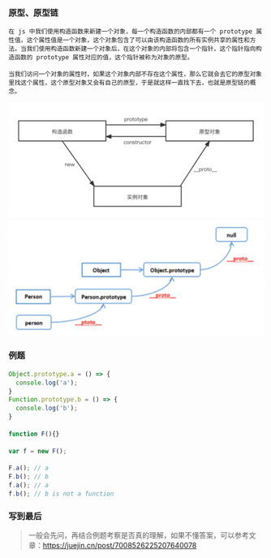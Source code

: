 ### 原型、原型链

    在 js 中我们使用构造函数来新建一个对象，每一个构造函数的内部都有一个 prototype 属性值，这个属性值是一个对象，这个对象包含了可以由该构造函数的所有实例共享的属性和方法。当我们使用构造函数新建一个对象后，在这个对象的内部将包含一个指针，这个指针指向构造函数的 prototype 属性对应的值，这个指针被称为对象的原型。

    当我们访问一个对象的属性时，如果这个对象内部不存在这个属性，那么它就会去它的原型对象里找这个属性，这个原型对象又会有自己的原型，于是就这样一直找下去，也就是原型链的概念。

![原型](./proto1.png)
![原型链](./proto2.png)

### 例题

```js
Object.prototype.a = () => {
  console.log('a');
}
Function.prototype.b = () => {
  console.log('b');
}

function F(){}

var f = new F();

F.a(); // a
F.b(); // b
f.a(); // a
f.b(); // b is not a function
```
### 写到最后

> 一般会先问，再结合例题考察是否真的理解，如果不懂答案，可以参考文章：https://juejin.cn/post/7008526225207640078


